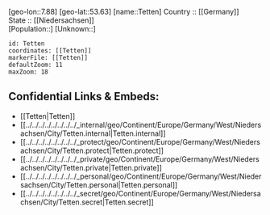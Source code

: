 ﻿---
location: [53.63,7.88] 
mapzoom: [7,12] 
mapmarker: city 
type: City
tags:
- geo/City


SpocWebEntityId: 34833
isDeleted: false
confidential: public

---
[geo-lon::7.88] 
[geo-lat::53.63] 
[name::Tetten] 
Country :: [[Germany]]  
State :: [[Niedersachsen]]  
[Population::] 
[Unknown::] 


```leaflet
id: Tetten
coordinates: [[Tetten]] 
markerFile: [[Tetten]] 
defaultZoom: 11 
maxZoom: 18
```


## Confidential Links & Embeds: 
- [[Tetten|Tetten]]  
- [[../../../../../../../../_internal/geo/Continent/Europe/Germany/West/Niedersachsen/City/Tetten.internal|Tetten.internal]] 
- [[../../../../../../../../_protect/geo/Continent/Europe/Germany/West/Niedersachsen/City/Tetten.protect|Tetten.protect]] 
- [[../../../../../../../../_private/geo/Continent/Europe/Germany/West/Niedersachsen/City/Tetten.private|Tetten.private]] 
- [[../../../../../../../../_personal/geo/Continent/Europe/Germany/West/Niedersachsen/City/Tetten.personal|Tetten.personal]] 
- [[../../../../../../../../_secret/geo/Continent/Europe/Germany/West/Niedersachsen/City/Tetten.secret|Tetten.secret]] 
